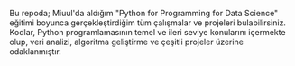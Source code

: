 Bu repoda; Miuul'da aldığım "Python for Programming for Data Science" eğitimi boyunca gerçekleştirdiğim tüm çalışmalar ve projeleri bulabilirsiniz. Kodlar, Python programlamasının temel ve ileri seviye konularını içermekte olup, veri analizi, algoritma geliştirme ve çeşitli projeler üzerine odaklanmıştır.
